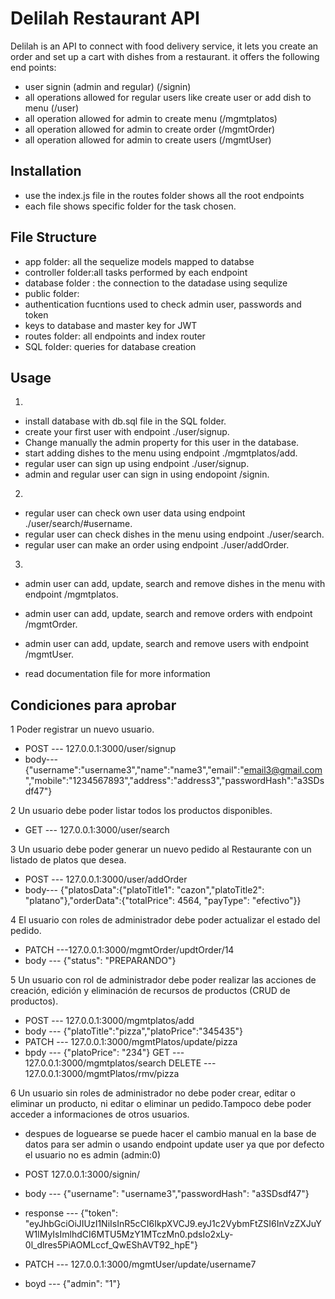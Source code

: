 # Delilah Restaurant API

Delilah is an API to connect with food delivery service, it lets you create an order and set up a cart with dishes from a restaurant.
it offers the following end points:
  * user signin (admin and regular) (/signin)
  * all operations allowed for regular users like create user or add dish to menu (/user)
  * all operation allowed for admin to create menu (/mgmtplatos)
  * all operation allowed for admin to create order (/mgmtOrder)
 * all operation allowed for admin to create users (/mgmtUser)

## Installation

* use the index.js file in the routes folder shows all the root endpoints
 * each file shows specific folder for the task chosen.

## File Structure

* app folder: all the sequelize models mapped to databse
* controller folder:all tasks performed by each endpoint
* database folder : the connection to the datadase using sequlize
* public folder: 
 * authentication fucntions used to check admin user, passwords and token
 * keys to database and master key for JWT
* routes folder: all endpoints and index router
* SQL folder: queries for database creation


## Usage
1.
 * install database with db.sql file in the SQL folder.
 * create your first user with endpoint ./user/signup.
 * Change manually the admin property for this user in the database.
 * start adding dishes to the menu using endpoint ./mgmtplatos/add.
 * regular user can sign up using endpoint ./user/signup.
 * admin and regular user can sign in using endopoint /signin.
2.
 * regular user can check own user data using endpoint ./user/search/#username.
 * regular user can check dishes in the menu using endpoint ./user/search.
 * regular user can make an order using endpoint ./user/addOrder.
3.
 * admin user can add, update, search and remove dishes in the menu with endpoint /mgmtplatos.
 * admin user can add, update, search and remove orders with endpoint /mgmtOrder.
 * admin user can add, update, search and remove users with endpoint /mgmtUser.

 * read documentation file for more information

## Condiciones para aprobar

  1 Poder registrar un nuevo usuario.
  * POST --- 127.0.0.1:3000/user/signup
  * body--- {"username":"username3","name":"name3","email":"email3@gmail.com","mobile":"1234567893","address":"address3","passwordHash":"a3SDsdf47"}
  
  2  Un usuario debe poder listar todos los productos disponibles.
  * GET --- 127.0.0.1:3000/user/search
  
  3 Un usuario debe poder generar un nuevo pedido al Restaurante con un listado de platos que desea.
  * POST --- 127.0.0.1:3000/user/addOrder
  * body--- {"platosData":{"platoTitle1": "cazon","platoTitle2": "platano"},"orderData":{"totalPrice": 4564, "payType": "efectivo"}}
  
  4 El usuario con roles de administrador debe poder actualizar el estado del pedido.
  * PATCH ---127.0.0.1:3000/mgmtOrder/updtOrder/14
  * body --- {"status": "PREPARANDO"}
  
  5 Un usuario con rol de administrador debe poder realizar las acciones de creación, edición y eliminación de recursos de productos (CRUD de productos).
  * POST --- 127.0.0.1:3000/mgmtplatos/add
  * body --- {"platoTitle":"pizza","platoPrice":"345435"}
  * PATCH --- 127.0.0.1:3000/mgmtPlatos/update/pizza
  * bpdy --- {"platoPrice": "234"}
  GET --- 127.0.0.1:3000/mgmtplatos/search
  DELETE --- 127.0.0.1:3000/mgmtPlatos/rmv/pizza
  
  6 Un usuario sin roles de administrador no debe poder crear, editar o eliminar un producto, ni editar o eliminar un pedido.Tampoco debe poder acceder a informaciones de otros usuarios.
  * despues de loguearse se puede hacer el cambio manual en la base de datos para ser admin o usando endpoint update user ya que por defecto el usuario no es admin (admin:0)
  * POST 127.0.0.1:3000/signin/
  * body --- {"username": "username3","passwordHash": "a3SDsdf47"}
  * response --- {"token": "eyJhbGciOiJIUzI1NiIsInR5cCI6IkpXVCJ9.eyJ1c2VybmFtZSI6InVzZXJuYW1lMyIsImlhdCI6MTU5MzY1MTczMn0.pdsIo2xLy-0l_dlres5PiAOMLccf_QwEShAVT92_hpE"}
  
  * PATCH --- 127.0.0.1:3000/mgmtUser/update/username7
  * boyd --- {"admin": "1"}
  

